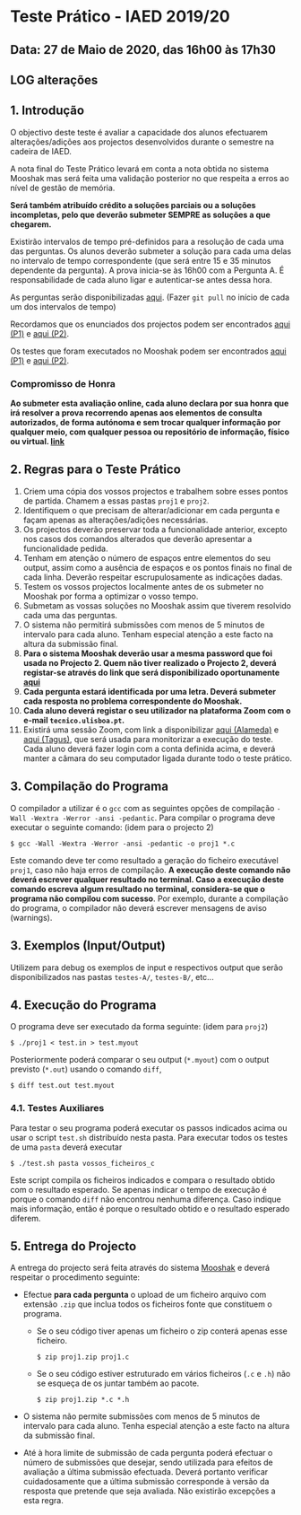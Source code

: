 # Teste Prático - IAED 2019/20

## Data: 27 de Maio de 2020, das 16h00 às 17h30

## LOG alterações

## 1. Introdução

O objectivo deste teste é avaliar a capacidade dos alunos efectuarem alterações/adições aos projectos desenvolvidos durante o semestre na cadeira de IAED.

A nota final do Teste Prático levará em conta a nota obtida no sistema Mooshak mas será feita uma validação posterior no que respeita a erros ao nível de gestão de memória.

__Será também atribuído crédito a soluções parciais ou a soluções incompletas, pelo que deverão submeter SEMPRE as soluções a que chegarem.__

Existirão intervalos de tempo pré-definidos para a resolução de cada uma das perguntas. Os alunos deverão submeter a solução para cada uma delas no intervalo de tempo correspondente (que será entre 15 e 35 minutos dependente da pergunta).
A prova inicia-se às 16h00 com a Pergunta A. É responsabilidade de cada aluno ligar e autenticar-se antes dessa hora.

As perguntas serão disponibilizadas [aqui](perguntas.md). (Fazer `git pull` no início de cada um dos intervalos de tempo)

Recordamos que os enunciados dos projectos podem ser encontrados [aqui (P1)](https://github.com/pedromigueladao/IAED1920/tree/master/projectos/p1) e [aqui (P2)](https://github.com/pedromigueladao/IAED1920/tree/master/projectos/p2).

Os testes que foram executados no Mooshak podem ser encontrados [aqui (P1)](https://fenix.tecnico.ulisboa.pt/downloadFile/1126518382247359/P1-testes-mooshak.zip) e
[aqui (P2)](https://fenix.tecnico.ulisboa.pt/downloadFile/1689468335639728/testes-mooshak-p2.tgz).

### Compromisso de Honra

__Ao submeter esta avaliação online, cada aluno declara por sua honra que irá resolver a prova recorrendo apenas aos elementos de consulta autorizados, de forma autónoma e sem trocar qualquer informação por qualquer meio, com qualquer pessoa ou repositório de informação, físico ou virtual. [link](https://sartre.tecnico.ulisboa.pt/codigo-honra/)__

## 2. Regras para o Teste Prático

1. Criem uma cópia dos vossos projectos e trabalhem sobre esses pontos de partida. Chamem a essas pastas `proj1` e `proj2`.
2. Identifiquem o que precisam de alterar/adicionar em cada pergunta e façam apenas as alterações/adições necessárias.
3. Os projectos deverão preservar toda a funcionalidade anterior, excepto nos casos dos comandos alterados que deverão apresentar a funcionalidade pedida.
4. Tenham em atenção o número de espaços entre elementos do seu output, assim como a ausência de espaços e os pontos finais no final de cada linha. Deverão respeitar escrupulosamente as indicações dadas.
5. Testem os vossos projectos localmente antes de os submeter no Mooshak por forma a optimizar o vosso tempo.
6. Submetam as vossas soluções no Mooshak assim que tiverem resolvido cada uma das perguntas.
7. O sistema não permitirá submissões com menos de 5 minutos de intervalo para cada aluno. Tenham especial atenção a este facto na altura da submissão final.
8. __Para o sistema Mooshak deverão usar a mesma password que foi usada no Projecto 2. Quem não tiver realizado o Projecto 2, deverá registar-se através do link que será disponibilizado oportunamente [aqui]()__
9. __Cada pergunta estará identificada por uma letra. Deverá submeter cada resposta no problema correspondente do Mooshak.__
10. __Cada aluno deverá registar o seu utilizador na plataforma Zoom com o e-mail `tecnico.ulisboa.pt`.__
11. Existirá uma sessão Zoom, com link a disponibilizar [aqui (Alameda)]() e [aqui (Tagus)](), que será usada para monitorizar a execução do teste. Cada aluno deverá fazer login com a conta definida acima, e deverá manter a câmara do seu computador ligada durante todo o teste prático.

## 3. Compilação do Programa

O compilador a utilizar é o `gcc` com as seguintes opções de compilação `-Wall -Wextra -Werror -ansi -pedantic`. Para compilar o programa deve executar o seguinte comando: (idem para o projecto 2)

    $ gcc -Wall -Wextra -Werror -ansi -pedantic -o proj1 *.c

Este comando deve ter como resultado a geração do ficheiro executável `proj1`, caso não haja erros de compilação. __A execução deste comando não deverá escrever qualquer resultado no terminal. Caso a execução deste comando escreva algum resultado no terminal, considera-se que o programa não compilou com sucesso__. Por exemplo, durante a compilação do programa, o compilador não deverá escrever mensagens de aviso (warnings).

## 3. Exemplos (Input/Output)

Utilizem para debug os exemplos de input e respectivos output que serão disponibilizados nas pastas `testes-A/`, `testes-B/`, etc...

## 4. Execução do Programa

O programa deve ser executado da forma seguinte: (idem para `proj2`)

    $ ./proj1 < test.in > test.myout

Posteriormente poderá comparar o seu output (`*.myout`) com o output previsto (`*.out`) usando o comando `diff`,

    $ diff test.out test.myout

### 4.1. Testes Auxiliares

Para testar o seu programa poderá executar os passos indicados acima ou usar o script `test.sh` distribuído nesta pasta. Para executar todos os testes de uma `pasta` deverá executar

    $ ./test.sh pasta vossos_ficheiros_c

Este script compila os ficheiros indicados e compara o resultado obtido com o resultado esperado.
Se apenas indicar o tempo de execução é porque o comando `diff` não encontrou nenhuma diferença. Caso indique mais informação, então é porque o resultado obtido e o resultado esperado diferem.

## 5. Entrega do Projecto

A entrega do projecto será feita através do sistema [Mooshak](http://acp.tecnico.ulisboa.pt/~mooshak/) e deverá respeitar o procedimento seguinte:

* Efectue __para cada pergunta__ o upload de um ficheiro arquivo com extensão `.zip` que inclua todos os ficheiros fonte que constituem o programa.
  * Se o seu código tiver apenas um ficheiro o zip conterá apenas esse ficheiro.

        $ zip proj1.zip proj1.c
  * Se o seu código estiver estruturado em vários ficheiros (`.c` e `.h`) não se esqueça de os juntar também ao pacote.

        $ zip proj1.zip *.c *.h

* O sistema não permite submissões com menos de 5 minutos de intervalo para cada aluno. Tenha especial atenção a este facto na altura da submissão final.

* Até à hora limite de submissão de cada pergunta poderá efectuar o número de submissões que desejar, sendo utilizada para efeitos de avaliação a última submissão efectuada. Deverá portanto verificar cuidadosamente que a última submissão corresponde à versão da resposta que pretende que seja avaliada. Não existirão excepções a esta regra.

